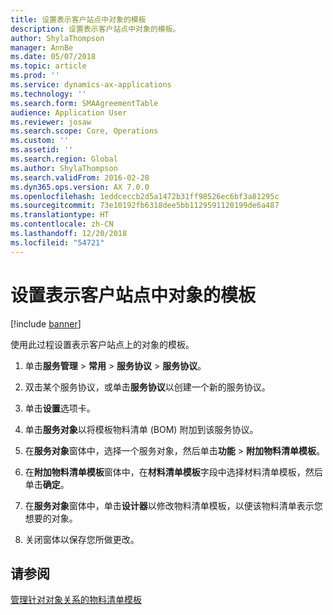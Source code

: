 ```yaml
---
title: 设置表示客户站点中对象的模板
description: 设置表示客户站点中对象的模板。
author: ShylaThompson
manager: AnnBe
ms.date: 05/07/2018
ms.topic: article
ms.prod: ''
ms.service: dynamics-ax-applications
ms.technology: ''
ms.search.form: SMAAgreementTable
audience: Application User
ms.reviewer: josaw
ms.search.scope: Core, Operations
ms.custom: ''
ms.assetid: ''
ms.search.region: Global
ms.author: ShylaThompson
ms.search.validFrom: 2016-02-28
ms.dyn365.ops.version: AX 7.0.0
ms.openlocfilehash: 1eddceccb2d5a1472b31ff98526ec6bf3a81295c
ms.sourcegitcommit: 73e10192fb6318dee5bb1129591120199de6a487
ms.translationtype: HT
ms.contentlocale: zh-CN
ms.lasthandoff: 12/20/2018
ms.locfileid: "54721"
---
```

# <a name="set-up-template-to-represent-objects-at-customer-site"></a>设置表示客户站点中对象的模板 

[!include [banner](../includes/banner.md)]


使用此过程设置表示客户站点上的对象的模板。

1.  单击**服务管理** \> **常用** \> **服务协议** \> **服务协议**。

2.  双击某个服务协议，或单击**服务协议**以创建一个新的服务协议。

3.  单击**设置**选项卡。

4.  单击**服务对象**以将模板物料清单 (BOM) 附加到该服务协议。

5.  在**服务对象**窗体中，选择一个服务对象，然后单击**功能** \> **附加物料清单模板**。

6.  在**附加物料清单模板**窗体中，在**材料清单模板**字段中选择材料清单模板，然后单击**确定**。

7.  在**服务对象**窗体中，单击**设计器**以修改物料清单模板，以便该物料清单表示您想要的对象。

8.  关闭窗体以保存您所做更改。

## <a name="see-also"></a>请参阅

[管理针对对象关系的物料清单模板](manage-template-boms-on-object-relations.md)

  


